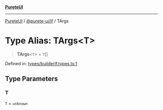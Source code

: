 [**PureteUI**](../../../README.md)

***

[PureteUI](../../../packages.md) / [@purete-ui/if](../README.md) / TArgs

# Type Alias: TArgs\<T\>

> **TArgs**\<`T`\> = `T`[]

Defined in: [types/builderIf.types.ts:1](https://github.com/zerok-cell/PureteUI/blob/main/libs/if/src/lib/types/builderIf.types.ts#L1)

## Type Parameters

### T

`T` = `unknown`

